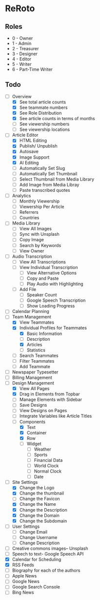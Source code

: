 # ReRoto

## Roles

- 0 - Owner
- 1 - Admin
- 2 - Treasurer
- 3 - Designer
- 4 - Editor
- 5 - Writer
- 6 - Part-Time Writer

## Todo

- [ ] Overview
  - [x] See total article counts
  - [x] See teammate numbers
  - [x] See Role Distribution
  - [x] See article counts in terms of months
  - [ ] See viewership numbers
  - [ ] See viewership locations
- [ ] Article Editor
  - [x] HTML Editing
  - [x] Publish/ Unpublish
  - [x] Autosave
  - [x] Image Support
  - [x] AI Editing
  - [ ] Automatically Set Slug
  - [ ] Automatically Set Thumbnail
  - [ ] Select Thumbnail from Media Library
  - [ ] Add Image from Media Libray
  - [ ] Paste transcribed quotes
- [ ] Analytics
  - [ ] Monthly Viewership
  - [ ] Viewership Per Article
  - [ ] Referrers
  - [ ] Countries
- [ ] Media Library
  - [ ] View All Images
  - [ ] Sync with Unsplash
  - [ ] Copy Image
  - [ ] Search by Keywords
  - [ ] View Owner
- [ ] Audio Transcription
  - [ ] View All Transcriptions
  - [ ] View Individual Transcription
    - [ ] View Alternative Options
    - [ ] Copy and Paste
    - [ ] Play Audio with Highlighting
  - [ ] Add File
    - [ ] Speaker Count
    - [ ] Google Speech Transcription
    - [ ] Show Loading Progress
- [ ] Calendar Planning
- [ ] Team Management
  - [x] View Teammates
  - [x] Individual Profiles for Teammates
    - [x] Basic Information
    - [ ] Description
    - [x] Articles
    - [ ] Statistics
  - [ ] Search Teammates
  - [ ] Filter Teammates
  - [ ] Add Teammate
- [ ] Newspaper Typesetter
- [ ] Billing Management
- [ ] Design Management
  - [x] View All Pages
  - [x] Drag in Elements from Topbar
  - [ ] Manage Elements with Sidebar
  - [ ] Save Designs
  - [ ] View Designs on Pages
  - [ ] Integrate Variables like Article Titles
  - [ ] Components
    - [x] Text
    - [x] Container
    - [x] Row
    - [ ] Widget
      - [ ] Weather
      - [ ] Sports
      - [ ] Financial Data
      - [ ] World Clock
      - [ ] Normal Clock
      - [ ] Date
- [ ] Site Settings
  - [x] Change the Logo
  - [x] Change the thumbnail
  - [ ] Change the Favicon
  - [x] Change the Name
  - [x] Change the Description
  - [x] Change the Domain
  - [x] Change the Subdomain
- [ ] User Settings
  - [ ] Change Email
  - [ ] Change Username
  - [ ] Change Description
- [ ] Creative commons images– Unsplash
- [ ] Speech to text- Google Speech API
- [x] Calendar for Scheduling
- [x] RSS Feeds
- [ ] Biography for each of the authors
- [ ] Apple News
- [ ] Google News
- [ ] Google Search Console
- [ ] Bing News
